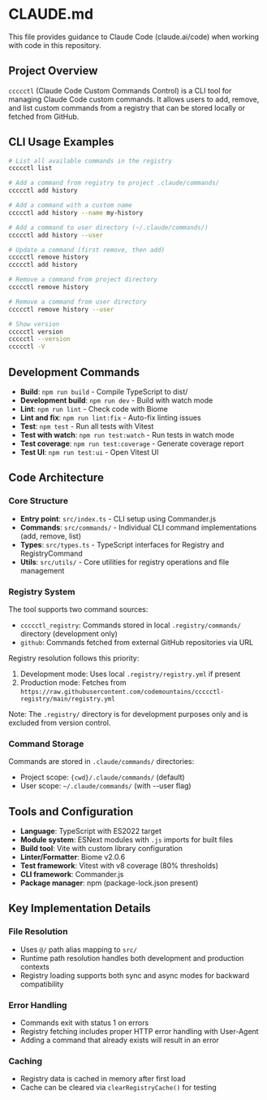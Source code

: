 # CLAUDE.md

This file provides guidance to Claude Code (claude.ai/code) when working with code in this repository.

## Project Overview

`ccccctl` (Claude Code Custom Commands Control) is a CLI tool for managing Claude Code custom commands. It allows users to add, remove, and list custom commands from a registry that can be stored locally or fetched from GitHub.

## CLI Usage Examples

```bash
# List all available commands in the registry
ccccctl list

# Add a command from registry to project .claude/commands/
ccccctl add history

# Add a command with a custom name
ccccctl add history --name my-history

# Add a command to user directory (~/.claude/commands/)
ccccctl add history --user

# Update a command (first remove, then add)
ccccctl remove history
ccccctl add history

# Remove a command from project directory
ccccctl remove history

# Remove a command from user directory
ccccctl remove history --user

# Show version
ccccctl version
ccccctl --version
ccccctl -V
```

## Development Commands

- **Build**: `npm run build` - Compile TypeScript to dist/
- **Development build**: `npm run dev` - Build with watch mode  
- **Lint**: `npm run lint` - Check code with Biome
- **Lint and fix**: `npm run lint:fix` - Auto-fix linting issues
- **Test**: `npm test` - Run all tests with Vitest
- **Test with watch**: `npm run test:watch` - Run tests in watch mode
- **Test coverage**: `npm run test:coverage` - Generate coverage report
- **Test UI**: `npm run test:ui` - Open Vitest UI

## Code Architecture

### Core Structure

- **Entry point**: `src/index.ts` - CLI setup using Commander.js
- **Commands**: `src/commands/` - Individual CLI command implementations (add, remove, list)
- **Types**: `src/types.ts` - TypeScript interfaces for Registry and RegistryCommand
- **Utils**: `src/utils/` - Core utilities for registry operations and file management

### Registry System

The tool supports two command sources:
- `ccccctl_registry`: Commands stored in local `.registry/commands/` directory (development only)
- `github`: Commands fetched from external GitHub repositories via URL

Registry resolution follows this priority:
1. Development mode: Uses local `.registry/registry.yml` if present
2. Production mode: Fetches from `https://raw.githubusercontent.com/codemountains/ccccctl-registry/main/registry.yml`

Note: The `.registry/` directory is for development purposes only and is excluded from version control.

### Command Storage

Commands are stored in `.claude/commands/` directories:
- Project scope: `{cwd}/.claude/commands/` (default)
- User scope: `~/.claude/commands/` (with --user flag)

## Tools and Configuration

- **Language**: TypeScript with ES2022 target
- **Module system**: ESNext modules with `.js` imports for built files
- **Build tool**: Vite with custom library configuration
- **Linter/Formatter**: Biome v2.0.6
- **Test framework**: Vitest with v8 coverage (80% thresholds)
- **CLI framework**: Commander.js
- **Package manager**: npm (package-lock.json present)

## Key Implementation Details

### File Resolution

- Uses `@/` path alias mapping to `src/`
- Runtime path resolution handles both development and production contexts
- Registry loading supports both sync and async modes for backward compatibility

### Error Handling

- Commands exit with status 1 on errors
- Registry fetching includes proper HTTP error handling with User-Agent
- Adding a command that already exists will result in an error

### Caching

- Registry data is cached in memory after first load
- Cache can be cleared via `clearRegistryCache()` for testing
